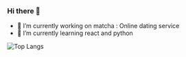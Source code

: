 ### Hi there 👋

<!--
**etakouer/etakouer** is a ✨ _special_ ✨ repository because its `README.md` (this file) appears on your GitHub profile.

Here are some ideas to get you started:
-->

- 🔭 I’m currently working on matcha : Online dating service
- 🌱 I’m currently learning react and python

![Top Langs](https://github-readme-stats.vercel.app/api/top-langs/?username=etakouer&layout=compact&theme=dark&langs_count=4&hide=javascript,html,scss,css)
